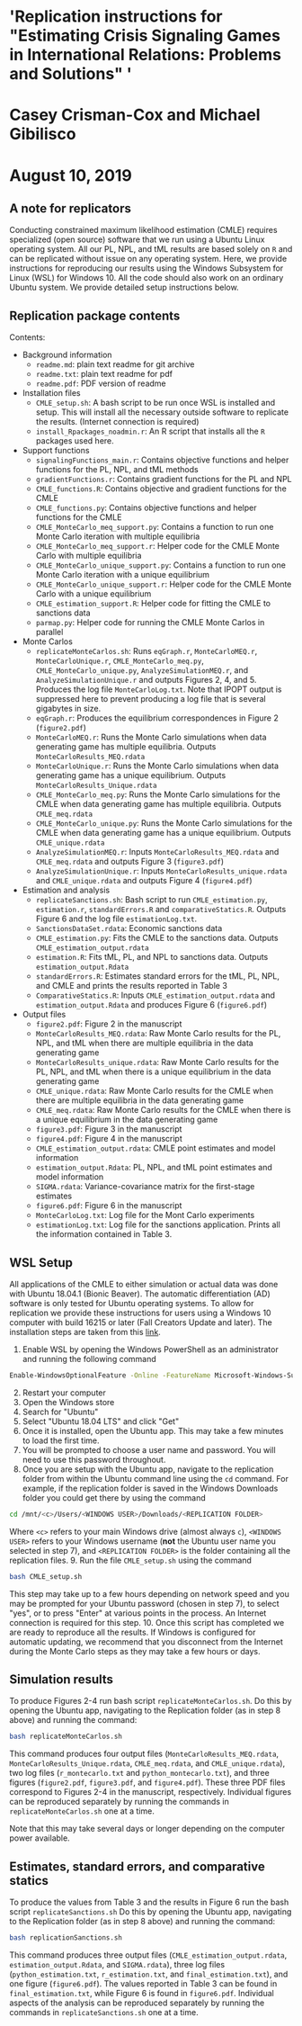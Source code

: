 #  'Replication instructions for "Estimating Crisis Signaling Games in International Relations: Problems and Solutions" '
# Casey Crisman-Cox and Michael Gibilisco
# August 10, 2019

## A note for replicators
Conducting constrained maximum likelihood estimation (CMLE)  requires specialized (open source) software that we run using a Ubuntu Linux operating system.
All our PL, NPL, and tML results are based solely on `R` and can be replicated without issue on any operating system.
Here, we provide instructions for reproducing our results using the Windows Subsystem for Linux (WSL) for Windows 10.
All the code should also work on an ordinary Ubuntu system.
We provide detailed setup instructions below.


## Replication package contents
Contents:

- Background information
    - `readme.md`: plain text readme for git archive
    - `readme.txt`: plain text readme for pdf
    - `readme.pdf`: PDF version of readme
- Installation files
    - `CMLE_setup.sh`:  A bash script to be run once WSL is installed and setup.  This will install all the necessary outside software to replicate the results. (Internet connection is required)
    - `install_Rpackages_noadmin.r`: An R script that installs all the `R` packages used here.
- Support functions
    - `signalingFunctions_main.r`: Contains objective functions and helper functions for the PL, NPL, and tML methods
	- `gradientFunctions.r`: Contains gradient functions for the PL and NPL
	- `CMLE_functions.R`: Contains objective and gradient functions for the CMLE
	- `CMLE_functions.py`:  Contains objective functions and helper functions for the CMLE
	- `CMLE_MonteCarlo_meq_support.py`: Contains a function to run one Monte Carlo iteration with multiple equilibria
	- `CMLE_MonteCarlo_meq_support.r`: Helper code for the CMLE Monte Carlo with multiple equilibria
	- `CMLE_MonteCarlo_unique_support.py`: Contains a function to run one Monte Carlo iteration with a unique equilibrium
	- `CMLE_MonteCarlo_unique_support.r`: Helper code for the CMLE Monte Carlo with a unique equilibrium
    - `CMLE_estimation_support.R`: Helper code for fitting the CMLE to sanctions data
	- `parmap.py`: Helper code for running the CMLE Monte Carlos in parallel
- Monte Carlos 
    - `replicateMonteCarlos.sh`: Runs `eqGraph.r`, `MonteCarloMEQ.r`, `MonteCarloUnique.r`, `CMLE_MonteCarlo_meq.py`, `CMLE_MonteCarlo_unique.py`, `AnalyzeSimulationMEQ.r`, and `AnalyzeSimulationUnique.r` and outputs Figures 2, 4, and 5. Produces the log file `MonteCarloLog.txt`. Note that IPOPT output is suppressed here to prevent  producing a log file that is several gigabytes in size.
    - `eqGraph.r`: Produces the equilibrium correspondences in Figure 2 (`figure2.pdf`)
    - `MonteCarloMEQ.r`: Runs the Monte Carlo simulations when data generating game has multiple equilibria. Outputs `MonteCarloResults_MEQ.rdata`
    - `MonteCarloUnique.r`: Runs the Monte Carlo simulations when data generating game has a unique equilibrium. Outputs `MonteCarloResults_Unique.rdata`
    - `CMLE_MonteCarlo_meq.py`: Runs the Monte Carlo simulations for the CMLE when data generating game has multiple equilibria. Outputs `CMLE_meq.rdata`
    - `CMLE_MonteCarlo_unique.py`: Runs the Monte Carlo simulations for the CMLE when data generating game has a unique equilibrium. Outputs `CMLE_unique.rdata`
	- `AnalyzeSimulationMEQ.r`: Inputs `MonteCarloResults_MEQ.rdata` and `CMLE_meq.rdata` and outputs Figure 3 (`figure3.pdf`)
	- `AnalyzeSimulationUnique.r`: Inputs `MonteCarloResults_unique.rdata` and `CMLE_unique.rdata` and outputs Figure 4 (`figure4.pdf`)
- Estimation and analysis
    - `replicateSanctions.sh`: Bash script to run `CMLE_estimation.py`, `estimation.r`, `standardErrors.R` and `comparativeStatics.R`. Outputs Figure 6  and the  log file `estimationLog.txt`.
    - `SanctionsDataSet.rdata`: Economic sanctions data 
	- `CMLE_estimation.py`: Fits the CMLE to the sanctions data. Outputs `CMLE_estimation_output.rdata`
    - `estimation.R`: Fits tML, PL, and NPL to sanctions data. Outputs `estimation_output.Rdata`
	- `standardErrors.R`: Estimates standard errors for the tML, PL, NPL, and CMLE and prints the results reported in Table 3
	- `ComparativeStatics.R`: Inputs `CMLE_estimation_output.rdata` and `estimation_output.Rdata` and produces Figure 6 (`figure6.pdf`)
- Output files
  	- `figure2.pdf`: Figure 2 in the manuscript
	- `MonteCarloResults_MEQ.rdata`: Raw Monte Carlo results for the PL, NPL, and tML when there are multiple equilibria in the data generating game
	- `MonteCarloResults_unique.rdata`:	Raw Monte Carlo results for the PL, NPL, and tML when there is a unique equilibrium in the data generating game
	- `CMLE_unique.rdata`: Raw Monte Carlo results for the CMLE when there are multiple equilibria in the data generating game
	- `CMLE_meq.rdata`:	Raw Monte Carlo results for the CMLE when there is a unique equilibrium in the data generating game
	- `figure3.pdf`: Figure 3 in the manuscript
	- `figure4.pdf`: Figure 4 in the manuscript
	- `CMLE_estimation_output.rdata`: CMLE point estimates and model information
	- `estimation_output.Rdata`: PL, NPL, and tML point estimates and model information
   	- `SIGMA.rdata`: Variance-covariance matrix for the first-stage estimates
    - `figure6.pdf`: Figure 6 in the manuscript
	- `MonteCarloLog.txt`: Log file for the Mont Carlo experiments
	- `estimationLog.txt`: Log file for the sanctions application.  Prints all the information contained in Table 3.
	
## WSL Setup
All applications of the CMLE to either simulation or actual data was done with Ubuntu 18.04.1 (Bionic Beaver).
The automatic differentiation (AD) software is only tested for Ubuntu operating systems.
To allow for replication we provide these instructions for users using a Windows 10 computer with build 16215 or later (Fall Creators Update and later).
The installation steps are taken from this [link](https://docs.microsoft.com/en-us/windows/wsl/install-win10).


1. Enable WSL by opening the Windows PowerShell as an administrator and running the following command
```bash
Enable-WindowsOptionalFeature -Online -FeatureName Microsoft-Windows-Subsystem-Linux
```
2. Restart your computer 
3. Open the Windows store
4. Search for "Ubuntu"
5. Select "Ubuntu 18.04 LTS" and click "Get"
6. Once it is installed, open the Ubuntu app. This may take a few minutes to load the first time.
7. You will be prompted to choose a user name and password.  You will need to use this password throughout.
8. Once you are setup with the Ubuntu app, navigate to the replication folder from within the Ubuntu command line using the `cd` command.  For example, if the replication folder is saved in the Windows Downloads folder you could get there by using the command
```bash
cd /mnt/<c>/Users/<WINDOWS USER>/Downloads/<REPLICATION FOLDER>
```
Where `<c>` refers to your main Windows drive (almost always `c`), `<WINDOWS USER>` refers to your Windows username (**not** the Ubuntu user name you selected in step 7), and `<REPLICATION FOLDER>` is the folder containing all the replication files.
9. Run the file ``CMLE_setup.sh`` using the command
```bash
bash CMLE_setup.sh
```
This step may take up to a few hours depending on network speed and you may be prompted for your Ubuntu password (chosen in step 7), to select "yes",  or to press "Enter" at various points in the process. An Internet connection is required for this step.
10. Once this script has completed we are ready to reproduce all the results.  If Windows is configured for automatic updating, we recommend that you disconnect from the Internet during the Monte Carlo steps as they may take a few hours or days.

## Simulation results
To produce Figures 2-4 run bash script `replicateMonteCarlos.sh`.  Do this by opening the Ubuntu app, navigating to the Replication folder (as in step 8 above) and running the command:
```bash
bash replicateMonteCarlos.sh
```
This command produces four output files (`MonteCarloResults_MEQ.rdata`, `MonteCarloResults_Unique.rdata`, `CMLE_meq.rdata`, and `CMLE_unique.rdata`), two log files (`r_montecarlo.txt` and `python_montecarlo.txt`), and  three figures (`figure2.pdf`, `figure3.pdf`, and `figure4.pdf`).
These three PDF files correspond to Figures 2-4 in the manuscript, respectively.
Individual figures can be reproduced separately by running the commands in `replicateMonteCarlos.sh` one at a time.

Note that this may take several days or longer depending on the computer power available.


## Estimates, standard errors, and  comparative statics
To produce the values from Table 3 and the results in Figure 6 run the bash script `replicateSanctions.sh`
Do this by opening the Ubuntu app, navigating to the Replication folder (as in step 8 above) and running the command:
```bash
bash replicationSanctions.sh
```
This command produces three output files (`CMLE_estimation_output.rdata`, `estimation_output.Rdata`, and `SIGMA.rdata`), three log files (`python_estimation.txt`, `r_estimation.txt`, and `final_estimation.txt`), and  one figure (`figure6.pdf`).
The values reported in Table 3 can be found in `final_estimation.txt`, while Figure 6 is found in `figure6.pdf`.
Individual aspects of the analysis can be reproduced separately by running the commands in `replicateSanctions.sh` one at a time.

